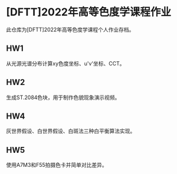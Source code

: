 # [DFTT]2022年高等色度学课程作业
此仓库为[DFTT]2022年高等色度学课程个人作业存档。
## HW1
从光源光谱分布计算xy色度坐标、u'v'坐标、CCT。
## HW2
生成ST.2084色块，用于制作色貌现象演示视频。
## HW4
灰世界假设、白世界假设、白斑法三种白平衡算法实现。
## HW5
使用A7M3和F55拍摄色卡并简单对比差异。
